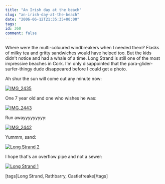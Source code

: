 ```yaml
---
title: "An Irish day at the beach"
slug: "an-irish-day-at-the-beach"
date: "2006-06-12T21:35:35+00:00"
tags:
id: 360
comment: false
---
```


Where were the multi-coloured windbreakers when I needed them? Flasks of milky tea and gritty sandwiches would have helped too. But the kids didn't notice and had a whale of a time. Long Strand is still one of the most impressive beaches in Cork. I'm only disappointed that the para-glider-surfer-thingy dude disappeared before I could get a photo.

Ah shur the sun will come out any minute now:

[![IMG_2435](http://static.flickr.com/55/165967851_59c1204b1e.jpg)](http://www.flickr.com/photos/bandon1/165967851/ "Photo Sharing")

One 7 year old and one who wishes he was:

[![IMG_2443](http://static.flickr.com/58/165968542_8ae0258ffe.jpg)](http://www.flickr.com/photos/bandon1/165968542/ "Photo Sharing")

Run awayyyyyyyyy:

[![IMG_2442](http://static.flickr.com/50/165968474_6d2c63d560.jpg)](http://www.flickr.com/photos/bandon1/165968474/ "Photo Sharing")

Yummm, sand:

[![Long Strand 2](http://static.flickr.com/63/165972241_8fb8de0b33.jpg)](http://www.flickr.com/photos/bandon1/165972241/ "Photo Sharing")

I hope that's an overflow pipe and not a sewer:

[![Long Strand 1](http://static.flickr.com/62/165972303_e300f28738.jpg)](http://www.flickr.com/photos/bandon1/165972303/ "Photo Sharing")

[tags]Long Strand, Rathbarry, Castlefreake[/tags]
